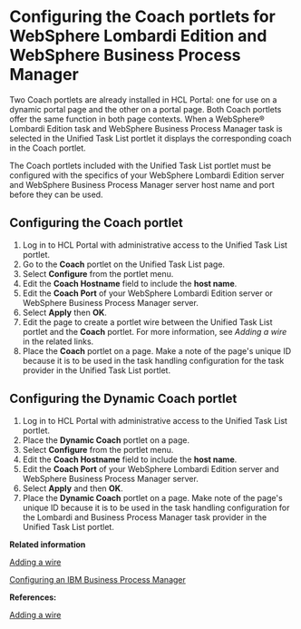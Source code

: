 # Configuring the Coach portlets for WebSphere Lombardi Edition and WebSphere Business Process Manager 

Two Coach portlets are already installed in HCL Portal: one for use on a dynamic portal page and the other on a portal page. Both Coach portlets offer the same function in both page contexts. When a WebSphere® Lombardi Edition task and WebSphere Business Process Manager task is selected in the Unified Task List portlet it displays the corresponding coach in the Coach portlet.

The Coach portlets included with the Unified Task List portlet must be configured with the specifics of your WebSphere Lombardi Edition server and WebSphere Business Process Manager server host name and port before they can be used.

## Configuring the Coach portlet

1.  Log in to HCL Portal with administrative access to the Unified Task List portlet.
2.  Go to the **Coach** portlet on the Unified Task List page.
3.  Select **Configure** from the portlet menu.
4.  Edit the **Coach Hostname** field to include the **host name**.
5.  Edit the **Coach Port** of your WebSphere Lombardi Edition server or WebSphere Business Process Manager server.
6.  Select **Apply** then **OK**.
7.  Edit the page to create a portlet wire between the Unified Task List portlet and the **Coach** portlet. For more information, see *Adding a wire* in the related links.
8.  Place the **Coach** portlet on a page. Make a note of the page's unique ID because it is to be used in the task handling configuration for the task provider in the Unified Task List portlet.

## Configuring the Dynamic Coach portlet

1.  Log in to HCL Portal with administrative access to the Unified Task List portlet.
2.  Place the **Dynamic Coach** portlet on a page.
3.  Select **Configure** from the portlet menu.
4.  Edit the **Coach Hostname** field to include the **host name**.
5.  Edit the **Coach Port** of your WebSphere Lombardi Edition server and WebSphere Business Process Manager server.
6.  Select **Apply** and then **OK**.
7.  Place the **Dynamic Coach** portlet on a page. Make note of the page's unique ID because it is to be used in the task handling configuration for the Lombardi and Business Process Manager task provider in the Unified Task List portlet.

**Related information**  


[Adding a wire ](../panel_help/h_wires_add.md)

[Configuring an IBM Business Process Manager ](../integrate/utl_configuring_business_process_manager.md)

**References:**  


[Adding a wire](h_wires_add.md)

